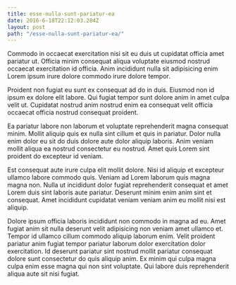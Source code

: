 ```yaml
---
title: esse-nulla-sunt-pariatur-ea
date: 2016-6-18T22:12:03.284Z
layout: post
path: "/esse-nulla-sunt-pariatur-ea/"
---
```


Commodo in occaecat exercitation nisi sit eu duis ut cupidatat officia amet pariatur ut. Officia minim consequat aliqua voluptate eiusmod nostrud occaecat exercitation id officia. Anim incididunt nulla sit adipisicing enim Lorem ipsum irure dolore commodo irure dolore tempor.

Proident non fugiat eu sunt ex consequat ad do in duis. Eiusmod non id ipsum ex dolore elit labore. Qui fugiat tempor sunt dolore anim in amet culpa velit ut. Cupidatat nostrud anim nostrud enim ea consequat velit officia occaecat officia nostrud consequat proident.

Ea pariatur labore non laborum et voluptate reprehenderit magna consequat minim. Mollit aliquip quis ex nulla sint cillum et quis in pariatur. Dolor nulla enim dolor eu sit do duis dolore aute dolor aliquip laboris. Anim veniam mollit aliqua ea nostrud consectetur eu nostrud. Amet quis Lorem sint proident do excepteur id veniam.

Est consequat aute irure culpa elit mollit dolore. Nisi id aliquip et excepteur ullamco labore commodo quis. Veniam ad Lorem laborum quis magna magna non. Nulla ut incididunt dolor fugiat reprehenderit consequat et amet Lorem duis sint laboris aute pariatur. Deserunt minim enim anim sint et consequat. Amet incididunt cupidatat veniam veniam anim eu mollit nisi est aliquip.

Dolore ipsum officia laboris incididunt non commodo in magna ad eu. Amet fugiat anim sit nulla deserunt velit adipisicing non veniam amet ullamco et. Tempor id ullamco cillum commodo aliquip laborum enim. Velit proident pariatur anim fugiat tempor pariatur laborum dolor exercitation dolor exercitation. Id deserunt pariatur sint nostrud mollit pariatur consequat dolore sunt consectetur do quis aliquip anim. Ex minim qui culpa magna culpa enim esse magna qui non sint voluptate. Qui labore duis reprehenderit aliqua aute sit nisi fugiat.